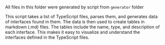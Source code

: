 All files in this folder were generated by script from `generator` folder

This script takes a list of TypeScript files, parses them, and generates data of interfaces found in them. 
The data is then used to create tables in markdown (.md) files. 
The tables include the name, type, and description of each interface. This makes it easy to visualize and understand the interfaces defined in the TypeScript files.
